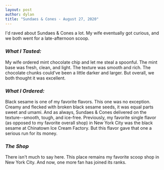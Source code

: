 ```yaml
---
layout: post
author: dylan
title: "Sundaes & Cones - August 27, 2020"
---
```

I'd raved about Sundaes & Cones a lot. My wife eventually got curious, and we both went for a late-afternoon scoop.

### *What I Tasted:*
My wife ordered mint chocolate chip and let me steal a spoonful. The mint base was fresh, clean, and light. The texture was smooth and rich. The chocolate chunks could've been a little darker and larger. But overall, we both thought it was excellent.

### *What I Ordered:*
Black sesame is one of my favorite flavors. This one was no exception. Creamy and flecked with broken black sesame seeds, it was equal parts sweet and umami. And as always, Sundaes & Cones delivered on the texture--smooth, tough, and ice-free. Previously, my favorite single flavor (as opposed to my favorite overall shop) in New York City was the black sesame at Chinatown Ice Cream Factory. But this flavor gave that one a serious run for its money.

### *The Shop*
There isn't much to say here. This place remains my favorite scoop shop in New York City. And now, one more fan has joined its ranks.
